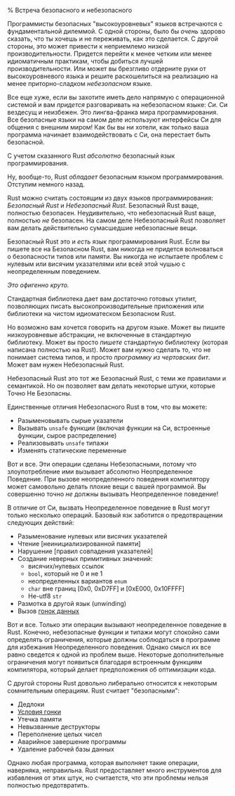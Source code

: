 % Встреча безопасного и небезопасного

Программисты безопасных "высокоуровневых" языков встречаются с фундаментальной
дилеммой. С одной стороны, было бы *очень* здорово сказать, что ты хочешь и не
переживать, как это сделается. С другой стороны, это может привести к
неприемлемо низкой производительности. Придется перейти к менее четким или менее
идиоматичным практикам, чтобы добиться лучшей производительности. Или может вы
брезгливо отдерните руки от высокоуровневого языка и решите раскошелиться на
реализацию на менее приторно-сладком *небезопасном* языке.

Все еще хуже, если вы захотите иметь дело напрямую с операционной системой и вам
*придется* разговаривать на небезопасном языке: *Си*. Си вездесущ и неизбежен.
Это лингва-франка мира программирования. Все безопасные языки на самом деле
используют интерфейсы Си для общения с внешним миром! Как бы вы ни хотели,
как только ваша программа начинает взаимодействовать с Си, она перестает быть
безопасной.

С учетом сказанного Rust *абсолютно* безопасный язык программирования.

Ну, вообще-то, Rust *обладает* безопасным языком программирования. Отступим
немного назад.

Rust можно считать состоящим из двух языков программирования: *Безопасный Rust*
и *Небезопасный Rust*. Безопасный Rust ваще, полностью безопасен. Неудивительно,
что небезопасный Rust ваще, полностью *не* безопасен. На самом деле Небезопасный
Rust позволяет вам делать действительно сумасшедшие небезопасные вещи.

Безопасный Rust это и *есть* язык программирования Rust. Если вы пишете все на
Безопасном Rust, вам никогда не придется волноваться о безопасности типов или
памяти. Вы никогда не испытаете проблем с нулевым или висячим указателями или
всей этой чушью с неопределенным поведением.

*Это офигенно круто.*

Стандартная библиотека дает вам достаточно готовых утилит, позволяющих писать
высокопроизводительные приложения или библиотеки на чистом идиоматеском
Безопасном Rust.

Но возможно вам хочется говорить на другом языке. Может вы пишите низкоуровневые
абстракции, не включенные в стандартную библиотеку. Может вы просто *пишете*
стандартную библиотеку (которая написана полностью на Rust). Может вам нужно
сделать то, что не понимает система типов, и просто *программку из чертовских
бит*. Может вам нужен Небезопасный Rust.

Небезопасный Rust это тот же Безопасный Rust, с теми же правилами и семантикой.
Но он позволяет вам делать некоторые штуки, которые Точно Не Безопасны.

Единственные отличия Небезопасного Rust в том, что вы можете:

* Разыменовывать сырые указатели
* Вызывать `unsafe` функции (включая функции на Си, встроенные функции, 
сырое распределение)
* Реализовывать `unsafe` типажи 
* Изменять статические переменные

Вот и все. Эти операции сделаны Небезопасными, потому что злоупотребление ими
вызывает абсолютно Неопределенное Поведение. При вызове неопределенного
поведения компилятору может самовольно делать плохие вещи с вашей программой. Вы
совершенно точно *не* должны вызывать Неопределенное поведение!

В отличие от Си, вызвать Неопределенное поведение в Rust могут только несколько
операций. Базовый язк заботится о предотвращении следующих действий:

* Разыменование нулевых или висячих указателей
* Чтение [неинициализированной памяти]
* Нарушение [правил совпадения указателей]
* Создание неверных примитивных значений:
    * висячих/нулевых ссылок
    * `bool`, который не 0 и не 1
    * неопределенных вариантов `enum`
    * `char` вне границ [0x0, 0xD7FF] и [0xE000, 0x10FFFF]
    * Не-utf8 `str`
* Размотка в другой язык (unwinding)
* Вызов [гонок данных][race]

Вот и все. Только эти операции вызывают неопределенное поведение в Rust.
Конечно, небезопасные функции и типажи могут спокойно сами определять
ограничения, которые должны соблюдаться в программе для избежания
Неопределенного поведения. Однако смысл их все равно сведется к одной из проблем
выше. Некоторые дополнительные ограничения могут появиться благодаря встроенным
функциям компилятора, который делает предположения об оптимизации кода.

С другой стороны Rust довольно либерально относится к некоторым сомнительным
операциям. Rust считает "безопасными":

* Дедлоки
* [Условия гонки][race]
* Утечка памяти
* Невызванные деструкторы
* Переполнение целых чисел
* Аварийное завершение программы
* Удаление рабочей базы данных

Однако любая программа, которая выполняет такие операции, наверняка,
неправильна. Rust предоставляет много инструментов для избавления от этих штук,
но считаетстя, что эти проблемы нельзя полностью предотвратить.

[pointer aliasing rules]: references.html
[uninitialized memory]: uninitialized.html
[race]: races.html
